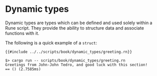 # Dynamic types

Dynamic types are types which can be defined and used solely within a Rune
script. They provide the ability to structure data and associate functions with
it.

The following is a quick example of a `struct`:

```rust,noplayground
{{#include ../../scripts/book/dynamic_types/greeting.rn}}
```

```text
$> cargo run -- scripts/book/dynamic_types/greeting.rn
Greetings from John-John Tedro, and good luck with this section!
== () (2.7585ms)
```
